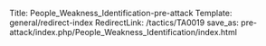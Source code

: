 Title: People_Weakness_Identification-pre-attack
Template: general/redirect-index
RedirectLink: /tactics/TA0019
save_as: pre-attack/index.php/People_Weakness_Identification/index.html